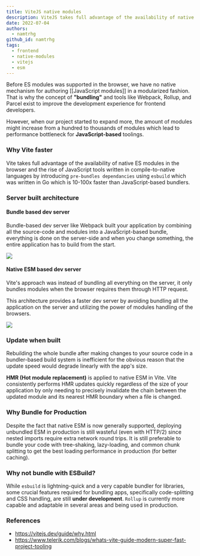 ```yaml
---
title: ViteJS native modules
description: ViteJS takes full advantage of the availability of native ES modules in the browser and the rise of JavaScript tools written in compile-to-native languages by introducing pre-bundles dependancies using esbuild.
date: 2022-07-04
authors:
  - namtrhg
github_id: namtrhg
tags:
  - frontend
  - native-modules
  - vitejs
  - esm
---
```


Before ES modules was supported in the browser, we have no native mechanism for authoring [[JavaScript modules]] in a modularized fashion. That is why the concept of **"bundling"** and tools like Webpack, Rollup, and Parcel exist to improve the development experience for frontend developers.

However, when our project started to expand more, the amount of modules might increase from a hundred to thousands of modules which lead to performance bottleneck for **JavaScript-based** toolings.

### Why Vite faster

Vite takes full advantage of the availability of native ES modules in the browser and the rise of JavaScript tools written in compile-to-native languages by introducing `pre-bundles dependancies` using `esbuild` which was written in Go which is 10-100x faster than JavaScript-based bundlers.

### Server built architecture

#### Bundle based dev server

Bundle-based dev server like Webpack built your application by combining all the source-code and modules into a JavaScript-based bundle, everything is done on the server-side and when you change something, the entire application has to build from the start.

![](assets/bundler.37740380.png)

#### Native ESM based dev server

Vite's approach was instead of bundling all everything on the server, it only bundles modules when the browser requires them through HTTP request.

This architecture provides a faster dev server by avoiding bundling all the application on the server and utilizing the power of modules handling of the browsers.

![](assets/esm.3070012d.png)

### Update when built

Rebuilding the whole bundle after making changes to your source code in a bundler-based build system is inefficient for the obvious reason that the update speed would degrade linearly with the app's size.

**HMR (Hot module replacement)** is applied to native ESM in Vite. Vite consistently performs HMR updates quickly regardless of the size of your application by only needing to precisely invalidate the chain between the updated module and its nearest HMR boundary when a file is changed.

### Why Bundle for Production

Despite the fact that native ESM is now generally supported, deploying unbundled ESM in production is still wasteful (even with HTTP/2) since nested imports require extra network round trips. It is still preferable to bundle your code with tree-shaking, lazy-loading, and common chunk splitting to get the best loading performance in production (for better caching).

### Why not bundle with ESBuild?

While `esbuild` is lightning-quick and a very capable bundler for libraries, some crucial features required for bundling apps, specifically code-splitting and CSS handling, are still **under development**. `Rollup` is currently more capable and adaptable in several areas and being used in production.

### References

- https://vitejs.dev/guide/why.html
- https://www.telerik.com/blogs/whats-vite-guide-modern-super-fast-project-tooling

